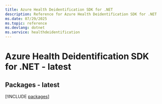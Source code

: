```yaml
---
title: Azure Health Deidentification SDK for .NET
description: Reference for Azure Health Deidentification SDK for .NET
ms.date: 07/29/2025
ms.topic: reference
ms.devlang: dotnet
ms.service: healthdeidentification
---
```

# Azure Health Deidentification SDK for .NET - latest
## Packages - latest
[!INCLUDE [packages](health-deidentification-index.md)]